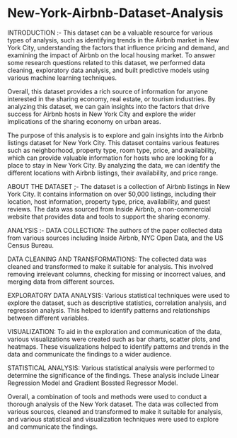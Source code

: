# New-York-Airbnb-Dataset-Analysis

INTRODUCTION :- 
This dataset can be a valuable resource for various types of analysis, such as identifying trends in the Airbnb market in New York City, understanding the factors that influence pricing and demand, and examining the impact of Airbnb on the local housing market. To answer some research questions related to this dataset, we performed data cleaning, exploratory data analysis, and built predictive models using various machine learning techniques.

Overall, this dataset provides a rich source of information for anyone interested in the sharing economy, real estate, or tourism industries. By analyzing this dataset, we can gain insights into the factors that drive success for Airbnb hosts in New York City and explore the wider implications of the sharing economy on urban areas.

The purpose of this analysis is to explore and gain insights into the Airbnb listings dataset for New York City. This dataset contains various features such as neighborhood, property type, room type, price, and availability, which can provide valuable information for hosts who are looking for a place to stay in New York City. By analyzing the data, we can identify the different locations with Airbnb listings, their availability, and price range.

ABOUT THE DATASET ;- 
The dataset is a collection of Airbnb listings in New York City. It contains information on over 50,000 listings, including their location, host information, property type, price, availability, and guest reviews. The data was sourced from Inside Airbnb, a non-commercial website that provides data and tools to support the sharing economy.





ANALYSIS :- 
DATA COLLECTION: The authors of the paper collected data from various sources including Inside Airbnb, NYC Open Data, and the US Census Bureau.

DATA CLEANING AND TRANSFORMATIONS: The collected data was cleaned and transformed to make it suitable for analysis. This involved removing irrelevant columns, checking for missing or incorrect values, and merging data from different sources.

EXPLORATORY DATA ANALYSIS: Various statistical techniques were used to explore the dataset, such as descriptive statistics, correlation analysis, and regression analysis. This helped to identify patterns and relationships between different variables.

VISUALIZATION: To aid in the exploration and communication of the data, various visualizations were created such as bar charts, scatter plots, and heatmaps. These visualizations helped to identify patterns and trends in the data and communicate the findings to a wider audience.

STATISTICAL ANALYSIS: Various statistical analysis were performed to determine the significance of the findings. These analysis include Linear Regression Model and Gradient Bossted Regressor Model.

Overall, a combination of tools and methods were used to conduct a thorough analysis of the New York dataset. The data was collected from various sources, cleaned and transformed to make it suitable for analysis, and various statistical and visualization techniques were used to explore and communicate the findings.




